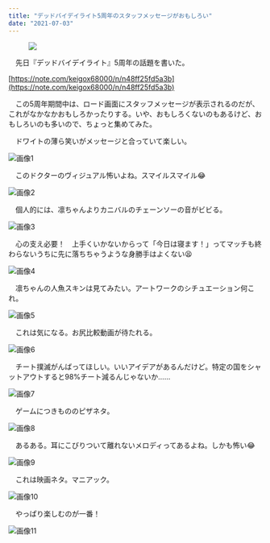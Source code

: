 ```yaml
---
title: "デッドバイデイライト5周年のスタッフメッセージがおもしろい"
date: "2021-07-03"
---
```


<figure>

![](assets/nbcae1ccc7abc_14359942ea3e4b2e4ef5d577072c512e.jpg)

</figure>

　先日『デッドバイデイライト』5周年の話題を書いた。

[https://note.com/keigox68000/n/n48ff25fd5a3b](https://note.com/keigox68000/n/n48ff25fd5a3b)

　この5周年期間中は、ロード画面にスタッフメッセージが表示されるのだが、これがなかなかおもしろかったりする。いや、おもしろくないのもあるけど、おもしろいのも多いので、ちょっと集めてみた。

　ドワイトの薄ら笑いがメッセージと合っていて楽しい。

![画像1](assets/nbcae1ccc7abc_picture_pc_adb6713fae649965f508ab1b4dfd16e4.jpg)

　このドクターのヴィジュアル怖いよね。スマイルスマイル😂

![画像2](assets/nbcae1ccc7abc_picture_pc_a5ccc77ef65ad500356a474e7588d012.jpg)

　個人的には、凛ちゃんよりカニバルのチェーンソーの音がビビる。

![画像3](assets/nbcae1ccc7abc_picture_pc_3c684e2a4fc3bd9492ffe97076ea9e28.jpg)

　心の支え必要！　上手くいかないからって「今日は寝ます！」ってマッチも終わらないうちに先に落ちちゃうような身勝手はよくない😫

![画像4](assets/nbcae1ccc7abc_picture_pc_5145e58c752db46ec304ca9a173bd72e.jpg)

　凛ちゃんの人魚スキンは見てみたい。アートワークのシチュエーション何これ。

![画像5](assets/nbcae1ccc7abc_picture_pc_02fd45e38a58c6701f18bc7325c82138.jpg)

　これは気になる。お尻比較動画が待たれる。

![画像6](assets/nbcae1ccc7abc_picture_pc_b5522377f7b2f3782c95c465bbff34cc.jpg)

　チート撲滅がんばってほしい。いいアイデアがあるんだけど。特定の国をシャットアウトすると98%チート減るんじゃないか……

![画像7](assets/nbcae1ccc7abc_picture_pc_f872454033196ecd5d331b9edba29569.jpg)

　ゲームにつきもののピザネタ。

![画像8](assets/nbcae1ccc7abc_picture_pc_cf46e884a250cbbf66e591f12015bf4c.jpg)

　あるある。耳にこびりついて離れないメロディってあるよね。しかも怖い😂

![画像9](assets/nbcae1ccc7abc_picture_pc_3de39018e54fb74b7714f192850c3038.jpg)

　これは映画ネタ。マニアック。

![画像10](assets/nbcae1ccc7abc_picture_pc_e2a77a955aaf9d2d0f1d908812fe7e2e.jpg)

　やっぱり楽しむのが一番！

![画像11](assets/nbcae1ccc7abc_picture_pc_5ccccf777210d2fd9c8a4b07a126be97.jpg)
